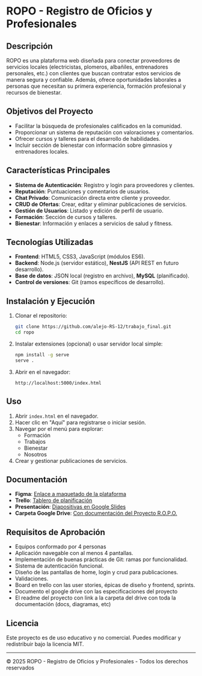 # ROPO - Registro de Oficios y Profesionales

## Descripción

ROPO es una plataforma web diseñada para conectar proveedores de servicios locales (electricistas, plomeros, albañiles, entrenadores personales, etc.) con clientes que buscan contratar estos servicios de manera segura y confiable. Además, ofrece oportunidades laborales a personas que necesitan su primera experiencia, formación profesional y recursos de bienestar.

## Objetivos del Proyecto

- Facilitar la búsqueda de profesionales calificados en la comunidad.
- Proporcionar un sistema de reputación con valoraciones y comentarios.
- Ofrecer cursos y talleres para el desarrollo de habilidades.
- Incluir sección de bienestar con información sobre gimnasios y entrenadores locales.

## Características Principales

- **Sistema de Autenticación**: Registro y login para proveedores y clientes.
- **Reputación**: Puntuaciones y comentarios de usuarios.
- **Chat Privado**: Comunicación directa entre cliente y proveedor.
- **CRUD de Ofertas**: Crear, editar y eliminar publicaciones de servicios.
- **Gestión de Usuarios**: Listado y edición de perfil de usuario.
- **Formación**: Sección de cursos y talleres.
- **Bienestar**: Información y enlaces a servicios de salud y fitness.

## Tecnologías Utilizadas

- **Frontend**: HTML5, CSS3, JavaScript (módulos ES6).
- **Backend**: Node.js (servidor estático), **NestJS** (API REST en futuro desarrollo).
- **Base de datos**: JSON local (registro en archivo), **MySQL** (planificado).
- **Control de versiones**: Git (ramos específicos de desarrollo).

## Instalación y Ejecución

1. Clonar el repositorio:
   ```bash
   git clone https://github.com/alejo-RS-12/trabajo_final.git
   cd ropo
   ```
2. Instalar extensiones (opcional) o usar servidor local simple:
   ```bash
   npm install -g serve
   serve .
   ```
3. Abrir en el navegador:
   ```
   http://localhost:5000/index.html
   ```

## Uso

1. Abrir `index.html` en el navegador.
2. Hacer clic en "Aquí" para registrarse o iniciar sesión.
3. Navegar por el menú para explorar:
   - Formación
   - Trabajos
   - Bienestar
   - Nosotros
4. Crear y gestionar publicaciones de servicios.

## Documentación

- **Figma**: [Enlace a maquetado de la plataforma](https://www.figma.com/design/8ABYfvCq0p4Zyw9prNndiN/trabajo?node-id=0-1&t=0FpE8PwlF8lKefqn-1)
- **Trello**: [Tablero de planificación](https://trello.com/b/hgcTTecx/trabajofinal)
- **Presentación**: [Diapositivas en Google Slides](https://docs.google.com/…)
- **Carpeta Google Drive**: [Con documentación del Proyecto R.O.P.O.](https://drive.google.com/drive/folders/1JsLN51iMlkmZFnb_SvqPBmwPHW-zIUpk)

## Requisitos de Aprobación

- Equipos conformado por 4 personas
- Aplicación navegable con al menos 4 pantallas.
- Implementación de buenas prácticas de Git: ramas por funcionalidad.
- Sistema de autenticación funcional.
- Diseño de las pantallas de home, login y crud para publicaciones.
- Validaciones.
- Board en trello con las user stories, épicas de diseño y frontend, sprints.
- Documento el google drive con las especificaciones del proyecto
- El readme del proyecto con link a la carpeta del drive con toda la documentación (docs, diagramas, etc)

## Licencia

Este proyecto es de uso educativo y no comercial. Puedes modificar y redistribuir bajo la licencia MIT.

---

© 2025 ROPO - Registro de Oficios y Profesionales - Todos los derechos reservados
